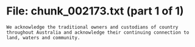 ﻿# File: chunk_002173.txt (part 1 of 1)
```
We acknowledge the traditional owners and custodians of country throughout Australia and acknowledge their continuing connection to land, waters and community.
```


